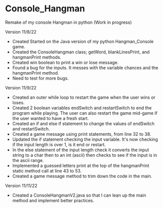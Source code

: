 # Console_Hangman
Remake of my console Hangman in python (Work in progress)

Version 11/8/22

- Created Started on the Java version of my python Hangman_Console game.
- Created the ConsoleHangman class; getWord, blankLinesPrint, and hangmanPrint methods.
- Created win boolean to print a win or lose message.
- Found a bug for the inputs. It messes with the variable chances and the hangmanPrint method.
- Need to test for more bugs.

Version 11/9/22

- Created an outer while loop to restart the game when the user wins or loses.
- Created 2 boolean variables endSwitch and restartSwitch to end the program while playing.
The user can also restart the game mid-game if the user wanted to have a fresh start.
- Created an if and else if statement to change the values of endSwitch and restartSwitch.
- Created a game message using print statements, from line 32 to 38.
- Updated the if statement checking the input variable. It's now checking if the input length is over 1, is it 
end or restart.
- In the else statement of the input length check it converts the input string to a char then to an int (ascii)
then checks to see if the input is in the ascii range.
- Implemented a guessed letters print at the top of the hangmanPrint static method call at line 43 to 53.
- Created a game message method to trim down the code in the main.


Version 11/11/22

- Created a ConsoleHangmanV2.java so that I can lean up the main method and implement better practices.
